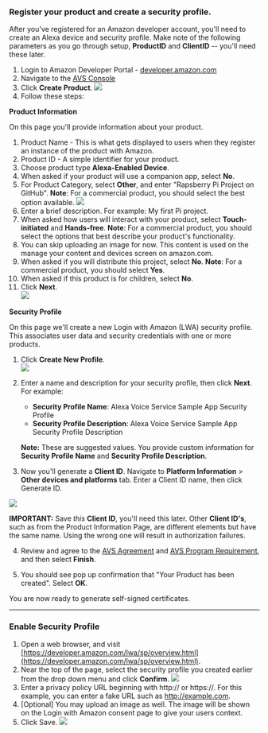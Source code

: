### Register your product and create a security profile.

After you've registered for an Amazon developer account, you'll need to create an Alexa device and security profile. Make note of the following parameters as you go through setup, **ProductID** and **ClientID** -- you'll need these later.

1. Login to Amazon Developer Portal - [developer.amazon.com](https://developer.amazon.com/login.html)
2. Navigate to the [AVS Console](https://developer.amazon.com/avs/home.html#/avs/home)
3. Click **Create Product**.
	![](assets/avs-choose-device.png)
4. Follow these steps:

**Product Information**

On this page you'll provide information about your product.

1. Product Name - This is what gets displayed to users when they register an instance of the product with Amazon.
2. Product ID - A simple identifier for your product.
3. Choose product type **Alexa-Enabled Device**.  
4. When asked if your product will use a companion app, select **No**.
5. For Product Category, select **Other**, and enter "Rapsberry Pi Project on GitHub". **Note**: For a commercial product, you should select the best option available.
   ![](https://github.com/alexa/alexa-avs-sample-app/wiki/assets/avs-device-type-info.png)
6. Enter a brief description. For example: My first Pi project.  
7. When asked how users will interact with your product, select **Touch-initiated** and **Hands-free**. **Note**: For a commercial product, you should select the options that best describe your product's functionality.  
8. You can skip uploading an image for now. This content is used on the manage your content and devices screen on amazon.com.  
9. When asked if you will distribute this project, select **No**. **Note**: For a commercial product, you should select **Yes**.  
10. When asked if this product is for children, select **No**.   
11. Click **Next**.  
    ![](https://github.com/alexa/alexa-avs-sample-app/wiki/assets/avs-device-type-info-2.png)

**Security Profile**  

On this page we'll create a new Login with Amazon (LWA) security profile. This associates user data and security credentials with one or more products.

1. Click **Create New Profile**.  
	![](https://github.com/alexa/alexa-avs-sample-app/wiki/assets/avs-create-new-security-profile.png)

2. Enter a name and description for your security profile, then click **Next**. For example:
	 - **Security Profile Name**: Alexa Voice Service Sample App Security Profile
	 - **Security Profile Description**: Alexa Voice Service Sample App Security Profile Description

   **Note:** These are suggested values. You provide custom information for **Security Profile Name** and **Security Profile Description**.

3. Now you'll generate a **Client ID**. Navigate to **Platform Information** > **Other devices and platforms** tab. Enter a Client ID name, then click Generate ID.

![](https://m.media-amazon.com/images/G/01/mobile-apps/dex/avs/docs/avs-code-based-linking-other-generate-clientid._TTH_.png)

**IMPORTANT:** Save *this* **Client ID**, you'll need this later. Other **Client ID's**, such as from the Product Information Page, are different elements but have the same name. Using the wrong one will result in authorization failures.

4. Review and agree to the [AVS Agreement](https://developer.amazon.com/support/legal/alexa/alexa-voice-service/terms-and-agreements#Alexa%20Voice%20Service%20Agreement) and [AVS Program Requirement](https://developer.amazon.com/support/legal/alexa/alexa-voice-service/terms-and-agreements#Alexa%20Voice%20Service%20Program%20Requirements), and then select **Finish**.

5. You should see pop up confirmation that "Your Product has been created". Select **OK**.

You are now ready to generate self-signed certificates.

---

### Enable Security Profile

1. Open a web browser, and visit [https://developer.amazon.com/lwa/sp/overview.html](https://developer.amazon.com/lwa/sp/overview.html).  
2. Near the top of the page, select the security profile you created earlier from the drop down menu and click **Confirm**.
![](https://github.com/alexa/alexa-avs-sample-app/wiki/assets/avs-lwa-choose-security-profile.png)
3. Enter a privacy policy URL beginning with http:// or https://. For this example, you can enter a fake URL such as http://example.com.
4. [Optional] You may upload an image as well. The image will be shown on the Login with Amazon consent page to give your users context.
5. Click Save.
   ![](https://github.com/alexa/alexa-avs-sample-app/wiki/assets/avs-privacy-url.png)
